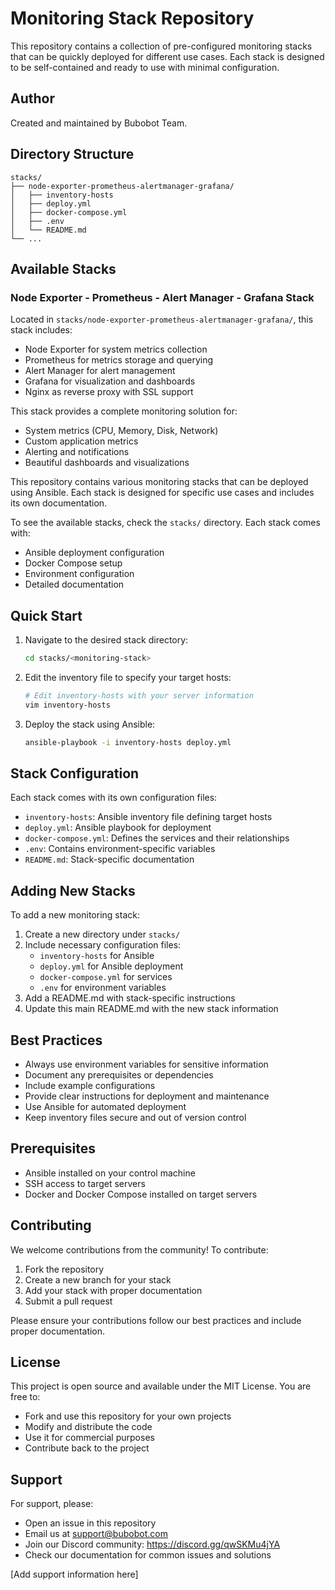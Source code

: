# Monitoring Stack Repository

This repository contains a collection of pre-configured monitoring stacks that can be quickly deployed for different use cases. Each stack is designed to be self-contained and ready to use with minimal configuration.

## Author

Created and maintained by Bubobot Team.

## Directory Structure

```
stacks/
├── node-exporter-prometheus-alertmanager-grafana/
│   ├── inventory-hosts
│   ├── deploy.yml
│   ├── docker-compose.yml
│   ├── .env
│   └── README.md
└── ...
```

## Available Stacks

### Node Exporter - Prometheus - Alert Manager - Grafana Stack
Located in `stacks/node-exporter-prometheus-alertmanager-grafana/`, this stack includes:
- Node Exporter for system metrics collection
- Prometheus for metrics storage and querying
- Alert Manager for alert management
- Grafana for visualization and dashboards
- Nginx as reverse proxy with SSL support

This stack provides a complete monitoring solution for:
- System metrics (CPU, Memory, Disk, Network)
- Custom application metrics
- Alerting and notifications
- Beautiful dashboards and visualizations

This repository contains various monitoring stacks that can be deployed using Ansible. Each stack is designed for specific use cases and includes its own documentation.

To see the available stacks, check the `stacks/` directory. Each stack comes with:
- Ansible deployment configuration
- Docker Compose setup
- Environment configuration
- Detailed documentation

## Quick Start

1. Navigate to the desired stack directory:
   ```bash
   cd stacks/<monitoring-stack>
   ```

2. Edit the inventory file to specify your target hosts:
   ```bash
   # Edit inventory-hosts with your server information
   vim inventory-hosts
   ```

3. Deploy the stack using Ansible:
   ```bash
   ansible-playbook -i inventory-hosts deploy.yml
   ```

## Stack Configuration

Each stack comes with its own configuration files:
- `inventory-hosts`: Ansible inventory file defining target hosts
- `deploy.yml`: Ansible playbook for deployment
- `docker-compose.yml`: Defines the services and their relationships
- `.env`: Contains environment-specific variables
- `README.md`: Stack-specific documentation

## Adding New Stacks

To add a new monitoring stack:

1. Create a new directory under `stacks/`
2. Include necessary configuration files:
   - `inventory-hosts` for Ansible
   - `deploy.yml` for Ansible deployment
   - `docker-compose.yml` for services
   - `.env` for environment variables
3. Add a README.md with stack-specific instructions
4. Update this main README.md with the new stack information

## Best Practices

- Always use environment variables for sensitive information
- Document any prerequisites or dependencies
- Include example configurations
- Provide clear instructions for deployment and maintenance
- Use Ansible for automated deployment
- Keep inventory files secure and out of version control

## Prerequisites

- Ansible installed on your control machine
- SSH access to target servers
- Docker and Docker Compose installed on target servers

## Contributing

We welcome contributions from the community! To contribute:

1. Fork the repository
2. Create a new branch for your stack
3. Add your stack with proper documentation
4. Submit a pull request

Please ensure your contributions follow our best practices and include proper documentation.

## License

This project is open source and available under the MIT License. You are free to:
- Fork and use this repository for your own projects
- Modify and distribute the code
- Use it for commercial purposes
- Contribute back to the project

## Support

For support, please:
- Open an issue in this repository
- Email us at support@bubobot.com
- Join our Discord community: https://discord.gg/qwSKMu4jYA
- Check our documentation for common issues and solutions

[Add support information here] 